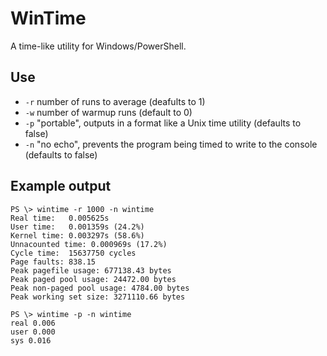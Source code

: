 # WinTime

A time-like utility for Windows/PowerShell.

## Use
- `-r` number of runs to average (deafults to 1)
- `-w` number of warmup runs (default to 0)
- `-p` "portable", outputs in a format like a Unix time utility (defaults to false)
- `-n` "no echo", prevents the program being timed to write to the console (defaults to false)

## Example output
```
PS \> wintime -r 1000 -n wintime
Real time:   0.005625s
User time:   0.001359s (24.2%)
Kernel time: 0.003297s (58.6%)
Unnacounted time: 0.000969s (17.2%)
Cycle time:  15637750 cycles
Page faults: 838.15
Peak pagefile usage: 677138.43 bytes
Peak paged pool usage: 24472.00 bytes
Peak non-paged pool usage: 4784.00 bytes
Peak working set size: 3271110.66 bytes

PS \> wintime -p -n wintime
real 0.006
user 0.000
sys 0.016
```